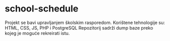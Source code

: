 # school-schedule
Projekt se bavi upravljanjem školskim rasporedom.
Korištene tehnologije su: HTML, CSS, JS, PHP i PostgreSQL
Repozitorij sadrži dump baze preko kojeg je moguće rekreirati istu.
